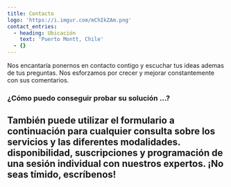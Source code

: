```yaml
---
title: Contacto
logo: 'https://i.imgur.com/mChIkZAm.png'
contact_entries:
  - heading: Ubicación
    text: 'Puerto Montt, Chile'
  - {}
---
```

Nos encantaría ponernos en contacto contigo y escuchar tus ideas ademas de tus preguntas. Nos esforzamos por crecer y mejorar constantemente con sus comentarios.

<h3 class="f4 b lh-title mv3">¿Cómo puedo conseguir probar su solución …?</h3>

También puede utilizar el formulario a continuación para cualquier consulta sobre los servicios y las diferentes modalidades.
disponibilidad, suscripciones y programación de una sesión individual
con nuestros expertos. ¡No seas tímido, escríbenos!
---